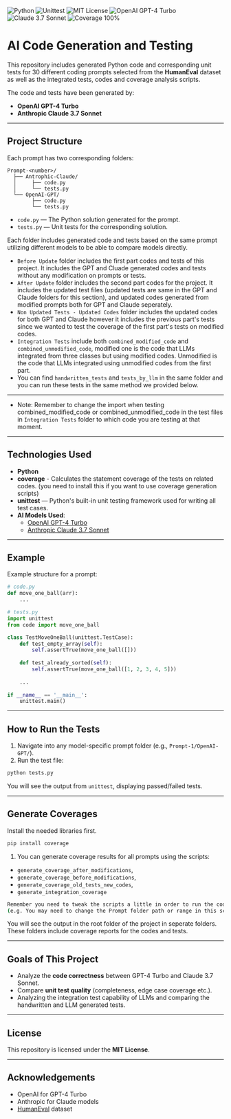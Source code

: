 ![Python](https://img.shields.io/badge/Python-3776AB?style=for-the-badge&logo=python&logoColor=white)
![Unittest](https://img.shields.io/badge/unittest-OK-blue?style=for-the-badge)
![MIT License](https://img.shields.io/badge/License-MIT-yellow?style=for-the-badge)
![OpenAI GPT-4 Turbo](https://img.shields.io/badge/OpenAI-GPT--4--Turbo-blueviolet?style=for-the-badge&logo=openai&logoColor=white)
![Claude 3.7 Sonnet](https://img.shields.io/badge/Claude-3.7%20Sonnet-orange?style=for-the-badge)
![Coverage 100%](https://img.shields.io/badge/Coverage-100%25-brightgreen?style=for-the-badge)


# AI Code Generation and Testing

This repository includes generated Python code and corresponding unit tests for 30 different coding prompts selected from the **HumanEval** dataset as well as the integrated tests, codes and coverage analysis scripts.

The code and tests have been generated by:
- **OpenAI GPT-4 Turbo**
- **Anthropic Claude 3.7 Sonnet**

---

## Project Structure

Each prompt has two corresponding folders:

```
Prompt-<number>/
  ├── Antrophic-Claude/
  │     ├── code.py
  │     └── tests.py
  └── OpenAI-GPT/
        ├── code.py
        └── tests.py
```

- `code.py` — The Python solution generated for the prompt.
- `tests.py` — Unit tests for the corresponding solution.

Each folder includes generated code and tests based on the same prompt utilizing different models to be able to compare models directly.

- `Before Update` folder includes the first part codes and tests of this project. It includes the GPT and Cluade generated codes and tests without any modification on prompts or tests.
- `After Update` folder includes the second part codes for the project. It includes the updated test files (updated tests are same in the GPT and Claude folders for this section), and updated codes generated from modified prompts both for GPT and Claude seperately.
- `Non Updated Tests - Updated Codes` folder includes the updated codes for both GPT and Claude however it includes the previous part's tests since we wanted to test the coverage of the first part's tests on modified codes.
- `Integration Tests` include both `combined_modified_code` and `combined_unmodified_code`, modified one is the code that LLMs integrated from three classes but using modified codes. Unmodified is the code that LLMs integrated using unmodified codes from the first part.
- You can find `handwritten_tests` and `tests_by_llm` in the same folder and you can run these tests in the same method we provided below.
---
- Note: Remember to change the import when testing combined_modified_code or combined_unmodified_code in the test files in `Integration Tests` folder to which code you are testing at that moment.

---

## Technologies Used

- **Python**
- **coverage** - Calculates the statement coverage of the tests on related codes. (you need to install this if you want to use coverage generation scripts)
- **unittest** — Python's built-in unit testing framework used for writing all test cases.
- **AI Models Used**:
  - [OpenAI GPT-4 Turbo](https://platform.openai.com/)
  - [Anthropic Claude 3.7 Sonnet](https://www.anthropic.com)

---

## Example

Example structure for a prompt:

```python
# code.py
def move_one_ball(arr):
    ...
```

```python
# tests.py
import unittest
from code import move_one_ball

class TestMoveOneBall(unittest.TestCase):
    def test_empty_array(self):
        self.assertTrue(move_one_ball([]))
    
    def test_already_sorted(self):
        self.assertTrue(move_one_ball([1, 2, 3, 4, 5]))
        
    ...
    
if __name__ == '__main__':
    unittest.main()
```

---

## How to Run the Tests

1. Navigate into any model-specific prompt folder (e.g., `Prompt-1/OpenAI-GPT/`).
2. Run the test file:
   
```bash
python tests.py
```

You will see the output from `unittest`, displaying passed/failed tests.

---

## Generate Coverages

Install the needed libraries first.
```bash
pip install coverage
```

1. You can generate coverage results for all prompts using the scripts:
- `generate_coverage_after_modifications`,
- `generate_coverage_before_modifications`,
- `generate_coverage_old_tests_new_codes`,
- `generate_integration_coverage`
   
```bash
Remember you need to tweak the scripts a little in order to run the code on your desired tests and codes.
(e.g. You may need to change the Prompt folder path or range in this script.)
```

You will see the output in the root folder of the project in seperate folders. These folders include coverage reports for the codes and tests.

---

## Goals of This Project

- Analyze the **code correctness** between GPT-4 Turbo and Claude 3.7 Sonnet.
- Compare **unit test quality** (completeness, edge case coverage etc.).
- Analyzing the integration test capability of LLMs and comparing the handwritten and LLM generated tests.
---

## License

This repository is licensed under the **MIT License**.

---

## Acknowledgements

- OpenAI for GPT-4 Turbo
- Anthropic for Claude models
- [HumanEval](https://github.com/openai/human-eval) dataset
